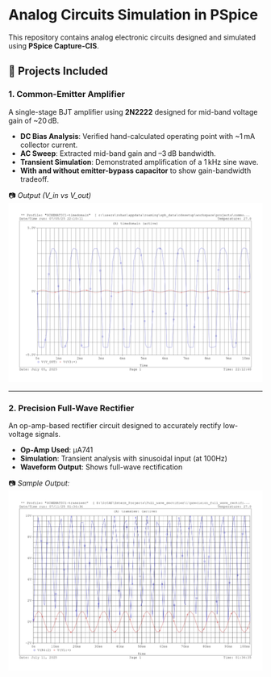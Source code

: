 # Analog Circuits Simulation in PSpice

This repository contains analog electronic circuits designed and simulated using **PSpice Capture-CIS**.

## 📁 Projects Included

### 1. Common-Emitter Amplifier

A single-stage BJT amplifier using **2N2222** designed for mid-band voltage gain of ~20 dB.

- **DC Bias Analysis**: Verified hand-calculated operating point with ~1 mA collector current.
- **AC Sweep**: Extracted mid-band gain and –3 dB bandwidth.
- **Transient Simulation**: Demonstrated amplification of a 1 kHz sine wave.
- **With and without emitter-bypass capacitor** to show gain-bandwidth tradeoff.

📷 *Output (V_in vs V_out)*
![Common Emitter Gain](./Common_Emitter_Amplifier/OUTPUT/amplification.jpg)

---

### 2. Precision Full-Wave Rectifier

An op-amp-based rectifier circuit designed to accurately rectify low-voltage signals.

- **Op-Amp Used**: μA741
- **Simulation**: Transient analysis with sinusoidal input (at 100Hz)
- **Waveform Output**: Shows full-wave rectification

📷 *Sample Output:*
![Precision Rectifier Output](./Full_wave_rectifier/OUTPUT.jpg)

